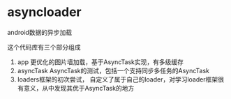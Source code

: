 # asyncloader
android数据的异步加载

这个代码库有三个部分组成
1. app 
 更优化的图片墙加载，基于AsyncTask实现，有多级缓存
2. asyncTask 
 AsyncTask的测试，包括一个支持同步多任务的AsyncTask
3. loaders框架的初次尝试，
 自定义了属于自己的loader，对学习loader框架很有意义，从中发现其优于AsyncTask的地方
